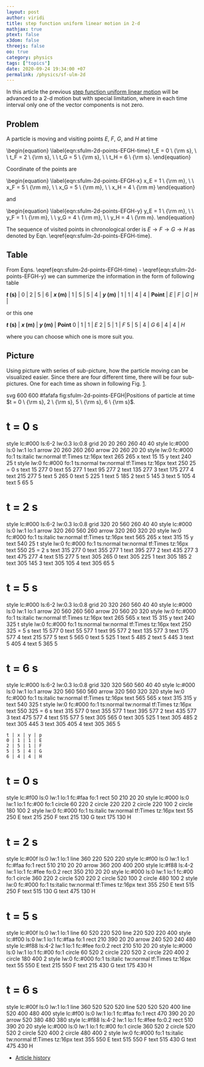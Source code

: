 ```yaml
---
layout: post
author: viridi
title: step function uniform linear motion in 2-d
mathjax: true
ptext: false
x3dom: false
threejs: false
oo: true
category: physics
tags: ["topics"]
date: 2020-09-24 19:34:00 +07
permalink: /physics/sf-ulm-2d
---
```

In this article the previous [step function uniform linear motion](sf-ulm) will be advanced to a 2-d motion but with special limitation, where in each time interval only one of the vector components is not zero.

## Problem
A particle is moving and visiting points $E$, $F$, $G$, and $H$ at  time 

\begin{equation}
\label{eqn:sfulm-2d-points-EFGH-time}
t_E = 0 \ {\rm s}, \ \ t_F = 2 \ {\rm s}, \ \ t_G = 5 \ {\rm s}, \ \ t_H = 6 \ {\rm s}.
\end{equation}

Coordinate of the points are

\begin{equation}
\label{eqn:sfulm-2d-points-EFGH-x}
x_E = 1 \ {\rm m}, \ \ x_F = 5 \ {\rm m}, \ \ x_G = 5 \ {\rm m}, \ \ x_H = 4 \ {\rm m}
\end{equation}

and

\begin{equation}
\label{eqn:sfulm-2d-points-EFGH-y}
y_E = 1 \ {\rm m}, \ \ y_F = 1 \ {\rm m}, \ \ y_G = 4 \ {\rm m}, \ \ y_H = 4 \ {\rm m}.
\end{equation}

The sequence of visited points in chronological order is $E \rightarrow F \rightarrow G \rightarrow H$ as denoted by Eqn. \eqref{eqn:sfulm-2d-points-EFGH-time}.

## Table
From Eqns. \eqref{eqn:sfulm-2d-points-EFGH-time} - \eqref{eqn:sfulm-2d-points-EFGH-y} we can summerize the information in the form of following table

**$t$ (s)** |  0  |  2  |  5  |  6  |
**$x$ (m)** |  1  |  5  |  5  |  4  |
**$y$ (m)** |  1  |  1  |  4  |  4  |
**Point**   | $E$ | $F$ | $G$ | $H$ |

or this one

**$t$ (s)** | **$x$ (m)** | **$y$ (m)**  | **Point** 
0 | 1 | 1 | $E$
2 | 5 | 1 | $F$
5 | 5 | 4 | $G$ 
6 | 4 | 4 | $H$

where you can choose which one is more suit you.

## Picture
Using picture with series of sub-picture, how the particle moving can be visualized easier. Since there are four different time, there will be four sub-pictures. One for each time as shown in following Fig. <a href="#fig:sfulm-2d-points-EFGH">1</a>.

<oo>
svg 600 600 #fafafa fig:sfulm-2d-points-EFGH|Positions of particle at time $t = 0 \ {\rm s}, 2 \ {\rm s}, 5 \ {\rm s}, 6 \ {\rm s}$.

# t = 0 s
style lc:#000 ls:6-2 lw:0.3 lo:0.8
grid 20 20 260 260 40 40
style lc:#000 ls:0 lw:1 lo:1
arrow 20 260 260 260
arrow 20 260 20 20
style lw:0 fc:#000 fo:1 ts:italic tw:normal tf:Times tz:16px
text 265 265 x
text 15 15 y
text 240 25 t
style lw:0 fc:#000 fo:1 ts:normal tw:normal tf:Times tz:16px
text 250 25 = 0 s
text 15 277 0
text 55 277 1
text 95 277 2
text 135 277 3
text 175 277 4
text 215 277 5
text 5 265 0
text 5 225 1
text 5 185 2
text 5 145 3
text 5 105 4
text 5 65 5

# t = 2 s
style lc:#000 ls:6-2 lw:0.3 lo:0.8
grid 320 20 560 260 40 40
style lc:#000 ls:0 lw:1 lo:1
arrow 320 260 560 260
arrow 320 260 320 20
style lw:0 fc:#000 fo:1 ts:italic tw:normal tf:Times tz:16px
text 565 265 x
text 315 15 y
text 540 25 t
style lw:0 fc:#000 fo:1 ts:normal tw:normal tf:Times tz:16px
text 550 25 = 2 s
text 315 277 0
text 355 277 1
text 395 277 2
text 435 277 3
text 475 277 4
text 515 277 5
text 305 265 0
text 305 225 1
text 305 185 2
text 305 145 3
text 305 105 4
text 305 65 5

# t = 5 s
style lc:#000 ls:6-2 lw:0.3 lo:0.8
grid 20 320 260 560 40 40
style lc:#000 ls:0 lw:1 lo:1
arrow 20 560 260 560
arrow 20 560 20 320
style lw:0 fc:#000 fo:1 ts:italic tw:normal tf:Times tz:16px
text 265 565 x
text 15 315 y
text 240 325 t
style lw:0 fc:#000 fo:1 ts:normal tw:normal tf:Times tz:16px
text 250 325 = 5 s
text 15 577 0
text 55 577 1
text 95 577 2
text 135 577 3
text 175 577 4
text 215 577 5
text 5 565 0
text 5 525 1
text 5 485 2
text 5 445 3
text 5 405 4
text 5 365 5

# t = 6 s
style lc:#000 ls:6-2 lw:0.3 lo:0.8
grid 320 320 560 560 40 40
style lc:#000 ls:0 lw:1 lo:1
arrow 320 560 560 560
arrow 320 560 320 320
style lw:0 fc:#000 fo:1 ts:italic tw:normal tf:Times tz:16px
text 565 565 x
text 315 315 y
text 540 325 t
style lw:0 fc:#000 fo:1 ts:normal tw:normal tf:Times tz:16px
text 550 325 = 6 s
text 315 577 0
text 355 577 1
text 395 577 2
text 435 577 3
text 475 577 4
text 515 577 5
text 305 565 0
text 305 525 1
text 305 485 2
text 305 445 3
text 305 405 4
text 305 365 5

	t | x | y | p
	0 | 1 | 1 | E
	2 | 5 | 1 | F
	5 | 5 | 4 | G 
	6 | 4 | 4 | H

# t = 0 s
style lc:#f00 ls:0 lw:1 lo:1 fc:#faa fo:1
rect 50 210 20 20
style lc:#000 ls:0 lw:1 lo:1 fc:#00 fo:1
circle 60 220 2
circle 220 220 2
circle 220 100 2
circle 180 100 2
style lw:0 fc:#000 fo:1 ts:italic tw:normal tf:Times tz:16px
text 55 250 E
text 215 250 F
text 215 130 G
text 175 130 H

# t = 2 s
style lc:#00f ls:0 lw:1 lo:1
line 360 220 520 220
style lc:#f00 ls:0 lw:1 lo:1 fc:#faa fo:1
rect 510 210 20 20
arrow 360 200 400 200
style lc:#f88 ls:4-2 lw:1 lo:1 fc:#fee fo:0.2
rect 350 210 20 20
style lc:#000 ls:0 lw:1 lo:1 fc:#00 fo:1
circle 360 220 2
circle 520 220 2
circle 520 100 2
circle 480 100 2
style lw:0 fc:#000 fo:1 ts:italic tw:normal tf:Times tz:16px
text 355 250 E
text 515 250 F
text 515 130 G
text 475 130 H

# t = 5 s
style lc:#00f ls:0 lw:1 lo:1
line 60 520 220 520
line 220 520 220 400
style lc:#f00 ls:0 lw:1 lo:1 fc:#faa fo:1
rect 210 390 20 20
arrow 240 520 240 480
style lc:#f88 ls:4-2 lw:1 lo:1 fc:#fee fo:0.2
rect 210 510 20 20
style lc:#000 ls:0 lw:1 lo:1 fc:#00 fo:1
circle 60 520 2
circle 220 520 2
circle 220 400 2
circle 180 400 2
style lw:0 fc:#000 fo:1 ts:italic tw:normal tf:Times tz:16px
text 55 550 E
text 215 550 F
text 215 430 G
text 175 430 H

# t = 6 s
style lc:#00f ls:0 lw:1 lo:1
line 360 520 520 520
line 520 520 520 400
line 520 400 480 400
style lc:#f00 ls:0 lw:1 lo:1 fc:#faa fo:1
rect 470 390 20 20
arrow 520 380 480 380
style lc:#f88 ls:4-2 lw:1 lo:1 fc:#fee fo:0.2
rect 510 390 20 20
style lc:#000 ls:0 lw:1 lo:1 fc:#00 fo:1
circle 360 520 2
circle 520 520 2
circle 520 400 2
circle 480 400 2
style lw:0 fc:#000 fo:1 ts:italic tw:normal tf:Times tz:16px
text 355 550 E
text 515 550 F
text 515 430 G
text 475 430 H
</oo>


+ [Article history](https://github.com/butiran/butiran.github.io/commits/master/_posts/phys/2020-09-23-sf-ulm-2d.md)
